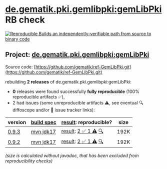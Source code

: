 [de.gematik.pki.gemlibpki:gemLibPki](https://central.sonatype.com/artifact/de.gematik.pki.gemlibpki/gemLibPki/versions) RB check
=======

[![Reproducible Builds](https://reproducible-builds.org/images/logos/rb.svg) an independently-verifiable path from source to binary code](https://reproducible-builds.org/)

## Project: [de.gematik.pki.gemlibpki:gemLibPki](https://central.sonatype.com/artifact/de.gematik.pki.gemlibpki/gemLibPki/versions)

Source code: [https://github.com/gematik/ref-GemLibPki.git](https://github.com/gematik/ref-GemLibPki.git)

rebuilding **2 releases** of de.gematik.pki.gemlibpki:gemLibPki:
- **0** releases were found successfully **fully reproducible** (100% reproducible artifacts :white_check_mark:),
- 2 had issues (some unreproducible artifacts :warning:, see eventual :mag: diffoscope and/or :memo: issue tracker links):

| version | [build spec](/BUILDSPEC.md) | [result](https://reproducible-builds.org/docs/jvm/): reproducible? | size |
| -- | --------- | ------ | -- |
| [0.9.3](https://central.sonatype.com/artifact/de.gematik.pki.gemlibpki/gemLibPki/0.9.3/pom) | [mvn jdk17](gemLibPki-0.9.3.buildspec) | [result](gemLibPki-0.9.3.buildinfo): [2 :white_check_mark:  1 :warning:](gemLibPki-0.9.3.buildcompare) [:mag:](gemLibPki-0.9.3.diffoscope) | 192K |
| [0.9.2](https://central.sonatype.com/artifact/de.gematik.pki.gemlibpki/gemLibPki/0.9.2/pom) | [mvn jdk17](gemLibPki-0.9.2.buildspec) | [result](gemLibPki-0.9.2.buildinfo): [2 :white_check_mark:  1 :warning:](gemLibPki-0.9.2.buildcompare) [:mag:](gemLibPki-0.9.2.diffoscope) | 192K |

<i>(size is calculated without javadoc, that has been excluded from reproducibility checks)</i>
